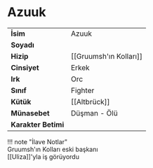 # Azuuk   
|  |  |  
|---|---|  
| **İsim** | Azuuk |  
| **Soyadı** |  |  
| **Hizip** | [[Gruumsh'ın Kolları]] |  
| **Cinsiyet** | Erkek |  
| **Irk** | Orc |  
| **Sınıf** | Fighter |  
| **Kütük** | [[Altbrück]] |  
| **Münasebet** | Düşman - Ölü |  
| **Karakter Betimi** |  |  
  
  
!!! note "İlave Notlar"  
	Gruumsh'ın Kolları eski başkanı  
	[[Uliza]]'yla iş görüyordu  
